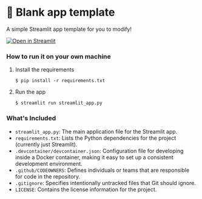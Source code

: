 # 🎈 Blank app template

A simple Streamlit app template for you to modify!

[![Open in Streamlit](https://static.streamlit.io/badges/streamlit_badge_black_white.svg)](https://blank-app-template.streamlit.app/)

### How to run it on your own machine

1. Install the requirements

   ```
   $ pip install -r requirements.txt
   ```

2. Run the app

   ```
   $ streamlit run streamlit_app.py
   ```

### What's Included

- `streamlit_app.py`: The main application file for the Streamlit app.
- `requirements.txt`: Lists the Python dependencies for the project (currently just Streamlit).
- `.devcontainer/devcontainer.json`: Configuration file for developing inside a Docker container, making it easy to set up a consistent development environment.
- `.github/CODEOWNERS`: Defines individuals or teams that are responsible for code in the repository.
- `.gitignore`: Specifies intentionally untracked files that Git should ignore.
- `LICENSE`: Contains the license information for the project.
